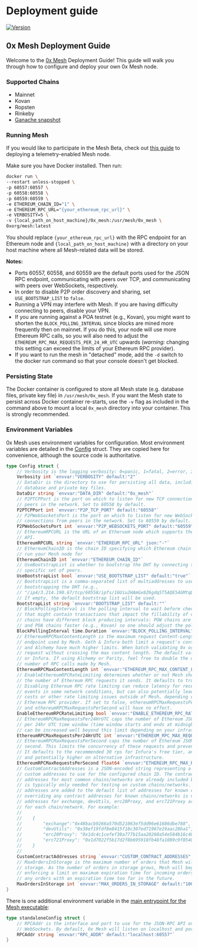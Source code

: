 # Deployment guide

[![Version](https://img.shields.io/badge/version-7.0.1--beta-orange.svg)](https://github.com/0xProject/0x-mesh/releases)

## 0x Mesh Deployment Guide

Welcome to the [0x Mesh](https://github.com/0xProject/0x-mesh) Deployment Guide! This guide will walk you through how to configure and deploy your own 0x Mesh node.

### Supported Chains

* Mainnet
* Kovan
* Ropsten
* Rinkeby
* [Ganache snapshot](https://cloud.docker.com/u/0xorg/repository/docker/0xorg/ganache-cli)

### Running Mesh

If you would like to participate in the Mesh Beta, check out [this guide](deployment_with_telemetry.md) to deploying a telemetry-enabled Mesh node.

Make sure you have Docker installed. Then run:

```bash
docker run \
--restart unless-stopped \
-p 60557:60557 \
-p 60558:60558 \
-p 60559:60559 \
-e ETHEREUM_CHAIN_ID="1" \
-e ETHEREUM_RPC_URL="{your_ethereum_rpc_url}" \
-e VERBOSITY=5 \
-v {local_path_on_host_machine}/0x_mesh:/usr/mesh/0x_mesh \
0xorg/mesh:latest
```

You should replace `{your_ethereum_rpc_url}` with the RPC endpoint for an Ethereum node and `{local_path_on_host_machine}` with a directory on your host machine where all Mesh-related data will be stored.

**Notes:**

* Ports 60557, 60558, and 60559 are the default ports used for the JSON RPC endpoint, communicating with peers over TCP, and communicating with peers over WebSockets, respectively.
* In order to disable P2P order discovery and sharing, set `USE_BOOTSTRAP_LIST` to `false`.
* Running a VPN may interfere with Mesh. If you are having difficulty connecting to peers, disable your VPN.
* If you are running against a POA testnet \(e.g., Kovan\), you might want to shorten the `BLOCK_POLLING_INTERVAL` since blocks are mined more frequently then on mainnet. If you do this, your node will use more Ethereum RPC calls, so you will also need to adjust the `ETHEREUM_RPC_MAX_REQUESTS_PER_24_HR_UTC` upwards \(_warning:_ changing this setting can exceed the limits of your Ethereum RPC provider\).
* If you want to run the mesh in "detached" mode, add the `-d` switch to the docker run command so that your console doesn't get blocked.

### Persisting State

The Docker container is configured to store all Mesh state \(e.g. database files, private key file\) in `/usr/mesh/0x_mesh`. If you want the Mesh state to persist across Docker container re-starts, use the `-v` flag as included in the command above to mount a local `0x_mesh` directory into your container. This is strongly recommended.

### Environment Variables

0x Mesh uses environment variables for configuration. Most environment variables are detailed in the [Config](https://godoc.org/github.com/0xProject/0x-mesh/core#Config) struct. They are copied here for convenience, although the source code is authoritative.

```go
type Config struct {
    // Verbosity is the logging verbosity: 0=panic, 1=fatal, 2=error, 3=warn, 4=info, 5=debug 6=trace
    Verbosity int `envvar:"VERBOSITY" default:"2"`
    // DataDir is the directory to use for persisting all data, including the
    // database and private key files.
    DataDir string `envvar:"DATA_DIR" default:"0x_mesh"`
    // P2PTCPPort is the port on which to listen for new TCP connections from
    // peers in the network. Set to 60558 by default.
    P2PTCPPort int `envvar:"P2P_TCP_PORT" default:"60558"`
    // P2PWebSocketsPort is the port on which to listen for new WebSockets
    // connections from peers in the network. Set to 60559 by default.
    P2PWebSocketsPort int `envvar:"P2P_WEBSOCKETS_PORT" default:"60559"`
    // EthereumRPCURL is the URL of an Etheruem node which supports the JSON RPC
    // API.
    EthereumRPCURL string `envvar:"ETHEREUM_RPC_URL" json:"-"`
    // EthereumChainID is the chain ID specifying which Ethereum chain you wish to
    // run your Mesh node for
    EthereumChainID int `envvar:"ETHEREUM_CHAIN_ID"`
    // UseBootstrapList is whether to bootstrap the DHT by connecting to a
    // specific set of peers.
    UseBootstrapList bool `envvar:"USE_BOOTSTRAP_LIST" default:"true"`
    // BootstrapList is a comma-separated list of multiaddresses to use for
    // bootstrapping the DHT (e.g.,
    // "/ip4/3.214.190.67/tcp/60558/ipfs/16Uiu2HAmGx8Z6gdq5T5AQE54GMtqDhDFhizywTy1o28NJbAMMumF").
    // If empty, the default bootstrap list will be used.
    BootstrapList string `envvar:"BOOTSTRAP_LIST" default:""`
    // BlockPollingInterval is the polling interval to wait before checking for a new Ethereum block
    // that might contain transactions that impact the fillability of orders stored by Mesh. Different
    // chains have different block producing intervals: POW chains are typically slower (e.g., Mainnet)
    // and POA chains faster (e.g., Kovan) so one should adjust the polling interval accordingly.
    BlockPollingInterval time.Duration `envvar:"BLOCK_POLLING_INTERVAL" default:"5s"`
    // EthereumRPCMaxContentLength is the maximum request Content-Length accepted by the backing Ethereum RPC
    // endpoint used by Mesh. Geth & Infura both limit a request's content length to 1024 * 512 Bytes. Parity
    // and Alchemy have much higher limits. When batch validating 0x orders, we will fit as many orders into a
    // request without crossing the max content length. The default value is appropriate for operators using Geth
    // or Infura. If using Alchemy or Parity, feel free to double the default max in order to reduce the
    // number of RPC calls made by Mesh.
    EthereumRPCMaxContentLength int `envvar:"ETHEREUM_RPC_MAX_CONTENT_LENGTH" default:"524288"`
    // EnableEthereumRPCRateLimiting determines whether or not Mesh should limit
    // the number of Ethereum RPC requests it sends. It defaults to true.
    // Disabling Ethereum RPC rate limiting can reduce latency for receiving order
    // events in some network conditions, but can also potentially lead to higher
    // costs or other rate limiting issues outside of Mesh, depending on your
    // Ethereum RPC provider. If set to false, ethereumRPCMaxRequestsPer24HrUTC
    // and ethereumRPCMaxRequestsPerSecond will have no effect.
    EnableEthereumRPCRateLimiting bool `envvar:"ENABLE_ETHEREUM_RPC_RATE_LIMITING" default:"true"`
    // EthereumRPCMaxRequestsPer24HrUTC caps the number of Ethereum JSON-RPC requests a Mesh node will make
    // per 24hr UTC time window (time window starts and ends at midnight UTC). It defaults to 200k but
    // can be increased well beyond this limit depending on your infrastructure or Ethereum RPC provider.
    EthereumRPCMaxRequestsPer24HrUTC int `envvar:"ETHEREUM_RPC_MAX_REQUESTS_PER_24_HR_UTC" default:"200000"`
    // EthereumRPCMaxRequestsPerSecond caps the number of Ethereum JSON-RPC requests a Mesh node will make per
    // second. This limits the concurrency of these requests and prevents the Mesh node from getting rate-limited.
    // It defaults to the recommended 30 rps for Infura's free tier, and can be increased to 100 rpc for pro users,
    // and potentially higher on alternative infrastructure.
    EthereumRPCMaxRequestsPerSecond float64 `envvar:"ETHEREUM_RPC_MAX_REQUESTS_PER_SECOND" default:"30"`
    // CustomContractAddresses is a JSON-encoded string representing a set of
    // custom addresses to use for the configured chain ID. The contract
    // addresses for most common chains/networks are already included by default, so this
    // is typically only needed for testing on custom chains/networks. The given
    // addresses are added to the default list of addresses for known chains/networks and
    // overriding any contract addresses for known chains/networks is not allowed. The
    // addresses for exchange, devUtils, erc20Proxy, and erc721Proxy are required
    // for each chain/network. For example:
    //
    //    {
    //        "exchange":"0x48bacb9266a570d521063ef5dd96e61686dbe788",
    //        "devUtils": "0x38ef19fdf8e8415f18c307ed71967e19aac28ba1",
    //        "erc20Proxy": "0x1dc4c1cefef38a777b15aa20260a54e584b16c48",
    //        "erc721Proxy": "0x1d7022f5b17d2f8b695918fb48fa1089c9f85401"
    //    }
    //
    CustomContractAddresses string `envvar:"CUSTOM_CONTRACT_ADDRESSES" default:""`
    // MaxOrdersInStorage is the maximum number of orders that Mesh will keep in
    // storage. As the number of orders in storage grows, Mesh will begin
    // enforcing a limit on maximum expiration time for incoming orders and remove
    // any orders with an expiration time too far in the future.
    MaxOrdersInStorage int `envvar:"MAX_ORDERS_IN_STORAGE" default:"100000"`
}
```

There is one additional environment variable in the [main entrypoint for the Mesh executable](https://github.com/0xProject/0x-mesh/tree/902ee202c0a74e66e470c7de58dbd7caa4b1164f/cmd/mesh/main.go):

```go
type standaloneConfig struct {
    // RPCAddr is the interface and port to use for the JSON-RPC API over
    // WebSockets. By default, 0x Mesh will listen on localhost and port 60557.
    RPCAddr string `envvar:"RPC_ADDR" default:"localhost:60557"`
}
```

